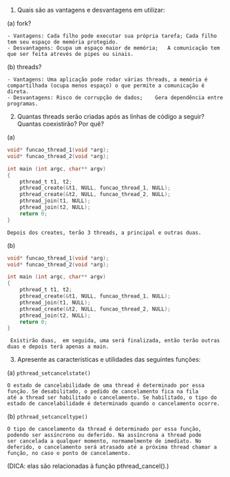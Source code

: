 1. Quais são as vantagens e desvantagens em utilizar:

(a) fork?
```
- Vantagens: Cada filho pode executar sua própria tarefa; Cada filho tem seu espaço de memória protegido.
- Desvantagens: Ocupa um espaço maior de memória;	A comunicação tem que ser feita atrevés de pipes ou sinais.

```

(b) threads?
```
- Vantagens: Uma aplicação pode rodar várias threads, a memória é compartilhada (ocupa menos espaço) o que permite a comunicação é direta.
- Desvantagens: Risco de corrupção de dados;	Gera dependência entre programas.
```

2. Quantas threads serão criadas após as linhas de código a seguir? Quantas coexistirão? Por quê?

(a)

```C
void* funcao_thread_1(void *arg);
void* funcao_thread_2(void *arg);

int main (int argc, char** argv)
{
	pthread_t t1, t2;
	pthread_create(&t1, NULL, funcao_thread_1, NULL);
	pthread_create(&t2, NULL, funcao_thread_2, NULL);
	pthread_join(t1, NULL);
	pthread_join(t2, NULL);
	return 0;
}
```
```
Depois dos creates, terão 3 threads, a principal e outras duas.
```

(b)
```C
void* funcao_thread_1(void *arg);
void* funcao_thread_2(void *arg);

int main (int argc, char** argv)
{
	pthread_t t1, t2;
	pthread_create(&t1, NULL, funcao_thread_1, NULL);
	pthread_join(t1, NULL);
	pthread_create(&t2, NULL, funcao_thread_2, NULL);
	pthread_join(t2, NULL);
	return 0;
}
```
```
 Existirão duas,  em seguida, uma será finalizada, então terão outras duas e depois terá apenas a main.
```

3. Apresente as características e utilidades das seguintes funções:

(a) `pthread_setcancelstate()`
```
O estado de cancelabilidade de uma thread é determinado por essa função. Se desabilitado, o pedido de cancelamento fica na fila
até a thread ser habilitado o cancelamento. Se habilitado, o tipo do estado de cancelabilidade é determinado quando o cancelamento ocorre.

```

(b) `pthread_setcanceltype()`

```
O tipo de cancelamento da thread é determinado por essa função, podendo ser assíncrono ou deferido. Na assíncrona a thread pode
ser cancelada a qualquer momento, normamelmente de imediato. No deferido, o cancelamento será atrasado até a próxima thread chamar a
função, no caso o ponto de cancelamento.
```
(DICA: elas são relacionadas à função pthread_cancel().)
